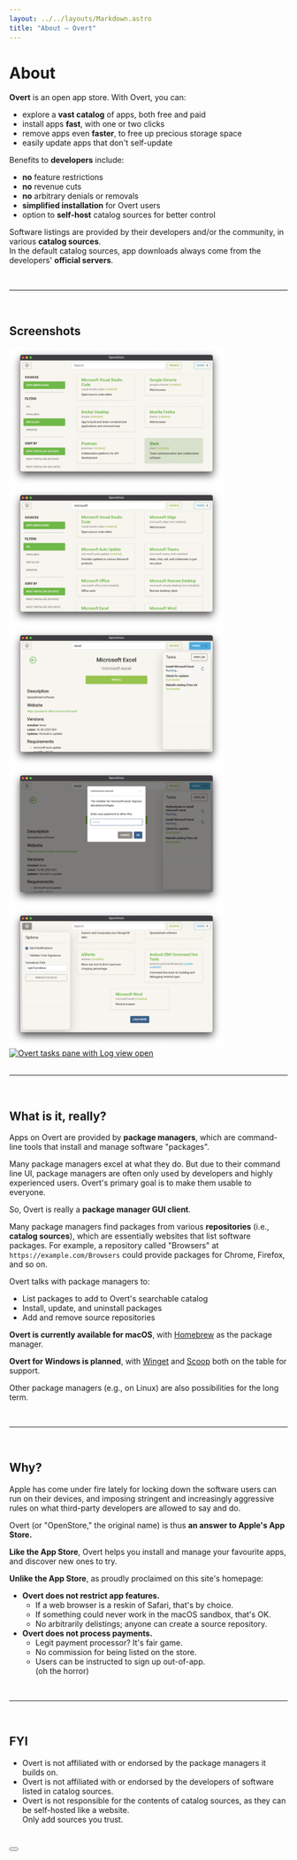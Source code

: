 ```yaml
---
layout: ../../layouts/Markdown.astro
title: "About – Overt"
---
```


# About

**Overt** is an open app store. With Overt, you can:

- explore a **vast catalog** of apps, both free and paid
- install apps **fast**, with one or two clicks
- remove apps even **faster**, to free up precious storage space
- easily update apps that don't self-update

Benefits to **developers** include:

- **no** feature restrictions
- **no** revenue cuts
- **no** arbitrary denials or removals
- **simplified installation** for Overt users
- option to **self-host** catalog sources for better control

Software listings are provided by their developers and/or the community, in various **catalog sources**.  
In the default catalog sources, app downloads always come from the developers' **official servers**.

<br/>

---

<br/>

## Screenshots

<script is:inline>
  function lightbox(img) {
    document.querySelector('#lightbox img').src = img.src;
  }
</script>

<div class="screenshots d-flex flex-wrap justify-content-center my-4">
  <a data-bs-toggle="modal" href="#lightbox" onclick="lightbox(event.target)">
    <img
      src="/images/screenshot-0.png"
      alt="Browsing installed apps"
    />
  </a>
  <a data-bs-toggle="modal" href="#lightbox" onclick="lightbox(event.target)">
    <img
      src="/images/screenshot-1.png"
      alt="Searching for apps, search term is &quot;note&quot;"
    />
  </a>
  <a data-bs-toggle="modal" href="#lightbox" onclick="lightbox(event.target)">
    <img
      src="/images/screenshot-2.png"
      alt="Viewing app details for Google Chrome; action button reads &quot;Install&quot;"
    />
  </a>
  <a data-bs-toggle="modal" href="#lightbox" onclick="lightbox(event.target)">
    <img
      src="/images/screenshot-3.png"
      alt="Viewing details for UTM, an installed app; action buttons read &quot;Launch&quot;, &quot;Update&quot; and &quot;Uninstall&quot;"
    />
  </a>
  <a data-bs-toggle="modal" href="#lightbox" onclick="lightbox(event.target)">
    <img
      src="/images/screenshot-4.png"
      height="568"
      alt="Overt settings pane"
    />
  </a>
  <a data-bs-toggle="modal" href="#lightbox" onclick="lightbox(event.target)">
    <img
      src="/images/screenshot-5.png"
      alt="Overt tasks pane with Log view open"
    />
  </a>
</div>

<br/>

---

<br/>

<a id="technical" class="visbility-hidden" aria-hidden="true"></a>

## What is it, **really**?

Apps on Overt are provided by **package managers**, which are command-line tools that install and manage software "packages".

Many package managers excel at what they do. But due to their command line UI, package managers are often only used by developers and highly experienced users. Overt's primary goal is to make them usable to everyone.

So, Overt is really a **package manager GUI client**.

Many package managers find packages from various **repositories** <span class="text-muted">(i.e., **catalog sources**)</span>, which are essentially websites that list software packages.
For example, a repository called "Browsers" at `https://example.com/Browsers` could provide packages for Chrome, Firefox, and so on.

Overt talks with package managers to:

- List packages to add to Overt's searchable catalog
- Install, update, and uninstall packages
- Add and remove source repositories

**Overt is currently available for macOS**, with [Homebrew](/package-managers/homebrew) as the package manager.

**Overt for Windows is planned**, with [Winget](https://github.com/microsoft/winget-cli) and [Scoop](https://scoop.sh) both on the table for support.

Other package managers (e.g., on Linux) are also possibilities for the long term.

<br/>

---

<br/>

## Why?

Apple has come under fire lately for locking down the software users can run on their devices, and imposing stringent and increasingly aggressive rules on what third-party developers are allowed to say and do.

<!-- I believe the backlash is justified. It's one thing for Apple to protect their customers, but it's another entirely to hold some of the policies they do, and—perhaps worse—enforce them inconsistently. Run a [web search for "apple antitrust"](https://www.google.com/search?q=apple+antitrust) if you'd like some examples. -->

Overt <span class="text-muted">(or "OpenStore," the original name)</span> is thus **an answer to Apple's App Store.**

**Like the App Store**, Overt helps you install and manage your favourite apps, and discover new ones to try.

**Unlike the App Store**, as proudly proclaimed on this site's homepage:

- **Overt does not restrict app features.**
  - If a web browser is a reskin of Safari, that's by choice.
  - If something could never work in the macOS sandbox, that's OK.
  - No arbitrarily delistings; anyone can create a source repository.
  <!-- ("[won't someone think of the children?!](https://en.wikipedia.org/wiki/Censorship_by_Apple#App_Store)")
      <span class="text-muted">(Overt isn't for phones, of course, but [F-Droid](https://f-droid.org/) exists ;)</span> -->
- **Overt does not process payments.**
  - Legit payment processor? It's fair game.
  - No commission for being listed on the store.
    <!-- <span class="text-muted">(and you won't get special treatment just for being Amazon, etc.)</span> -->
  - Users can be instructed to sign up out-of-app.  
    <span class="text-muted">(oh the horror)</span>

<!-- I only <span class="text-muted">(somewhat cautiously)</span> continue to use macOS because it's still technically an open platform. You can still use software distrubuted outside of Apple's controlled environment, and you can still modify your system <span class="text-muted">(regardless of how annoying it can be)</span>.

It is this openness, however small, that allows Overt to exist. While I'm delighted this is so, I'm also very nervous about what Apple might do to macOS should a viable competitor to their App Store truly take off. It would be a final test of conscience, I suppose. -->

<br/>

---

<br/>

<h2 class="h5" id="fyi">FYI</h2>

<ul class="small">
<li>Overt is not affiliated with or endorsed by the package managers it builds on.</li>
<li>Overt is not affiliated with or endorsed by the developers of software listed in catalog sources.</li>
<li>Overt is not responsible for the contents of catalog sources, as they can be self-hosted like a website.<br/>
Only add sources you trust.</li>
</ul>

<br/>

<div class="modal fade" id="lightbox" tabindex="-1" aria-hidden="true">
  <div class="modal-dialog modal-fullscreen-xl-down modal-xl">
    <div class="modal-content">
      <div class="modal-header">
        <button type="button" class="btn-close" data-bs-dismiss="modal" aria-label="Close"></button>
      </div>
      <img class="modal-body" />
    </div>
  </div>

<style>
  .screenshots :is(a, img) {
    max-height: 250px;
  }
  #lightbox img {
    max-height: 85vh;
  }
  .screenshots img, #lightbox img {
    object-fit: contain;
  }

  .disclaimer,
  .disclaimer > li {
    font-size: calc(0.9 * var(--bs-body-font-size));
  }
</style>
